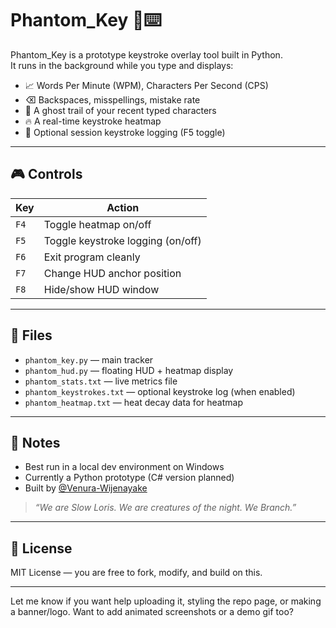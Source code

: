 # Phantom_Key 🦥⌨️

Phantom_Key is a prototype keystroke overlay tool built in Python.  
It runs in the background while you type and displays:

- 📈 Words Per Minute (WPM), Characters Per Second (CPS)
- ⌫ Backspaces, misspellings, mistake rate
- 👻 A ghost trail of your recent typed characters
- 🔥 A real-time keystroke heatmap
- 📝 Optional session keystroke logging (F5 toggle)

---

## 🎮 Controls

| Key      | Action                             |
|----------|------------------------------------|
| `F4`     | Toggle heatmap on/off              |
| `F5`     | Toggle keystroke logging (on/off)  |
| `F6`     | Exit program cleanly               |
| `F7`     | Change HUD anchor position         |
| `F8`     | Hide/show HUD window               |

---

## 📂 Files

- `phantom_key.py` — main tracker
- `phantom_hud.py` — floating HUD + heatmap display
- `phantom_stats.txt` — live metrics file
- `phantom_keystrokes.txt` — optional keystroke log (when enabled)
- `phantom_heatmap.txt` — heat decay data for heatmap

---

## 🔮 Notes

- Best run in a local dev environment on Windows
- Currently a Python prototype (C# version planned)
- Built by [@Venura-Wijenayake](https://github.com/Venura-Wijenayake)

> _“We are Slow Loris. We are creatures of the night. We Branch.”_

---

## 🧪 License

MIT License — you are free to fork, modify, and build on this.

---

Let me know if you want help uploading it, styling the repo page, or making a banner/logo. Want to add animated screenshots or a demo gif too?
